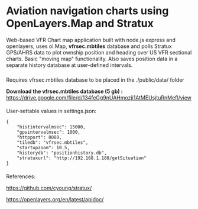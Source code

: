 # Aviation navigation charts using OpenLayers.Map and Stratux
Web-based VFR Chart map application built with node.js express and openlayers, uses ol.Map, **vfrsec.mbtiles** database and polls Stratux GPS/AHRS data to plot ownship position and heading over US VFR sectional charts.  Basic "moving map" functionality. Also saves position data in a separate history database at user-defined intervals.   

###
Requires vfrsec.mbtiles database to be placed in the ./public/data/ folder

**Download the vfrsec.mbtiles database (5 gb) :** https://drive.google.com/file/d/134feGg9nUAHmozji1AtMEUsjtuRnMefl/view

####
User-settable values in settings.json:
```
{
    "histintervalmsec": 15000,
    "gpsintervalmsec": 1000,
    "httpport": 8080,
    "tiledb": "vfrsec.mbtiles",
    "startupzoom": 10.5,
    "historydb": "positionhistory.db",
    "stratuxurl": "http://192.168.1.188/getSituation"
}
```
####
References:

https://github.com/cyoung/stratux/ 

https://openlayers.org/en/latest/apidoc/ 
